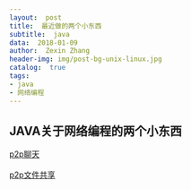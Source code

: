 ```yaml
---
layout:  post
title:  最近做的两个小东西
subtitle:  java
data:  2018-01-09
author:  Zexin Zhang
header-img: img/post-bg-unix-linux.jpg  
catalog:  true
tags:
- java
- 网络编程
---
```

## JAVA关于网络编程的两个小东西
[p2p聊天](https://github.com/VoidK2/java-p2p-chat)
<br><br>
[p2p文件共享](https://github.com/VoidK2/java-p2p-file-sharing-system)
